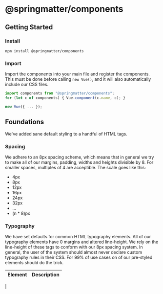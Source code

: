 # @springmatter/components

## Getting Started

### Install
```
npm install @springmatter/components
```

### Import
Import the components into your main file and register the components. This must be done before calling `new Vue()`, and it will also automatically include our CSS files.

```js
import components from "@springmatter/components";
for (let c of components) { Vue.component(c.name, c); }

new Vue({ ... });
```

## Foundations
We've added sane default styling to a handful of HTML tags.

### Spacing
We adhere to an 8px spacing scheme, which means that in general we try to make all of our margins, padding, widths and heights divisible by 8. For smaller spaces, multiples of 4 are acceptible. The scale goes like this:

* 4px
* 8px
* 12px
* 16px
* 24px
* 32px
* ...
* (n * 8)px

### Typography
We have set defaults for common HTML typography elements. All of our typography elements have 0 margins and altered line-height. We rely on the line-height of these tags to conform with our 8px spacing system. In general, the user of the system should almost never declare custom typography rules in their CSS. For 99% of use cases on of our pre-styled elements should do the trick.

| Element | Description | 
| ------- | ----------- |
| 

